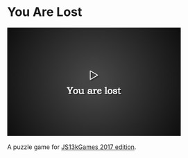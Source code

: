 # You Are Lost

![Screenshot](screenshot-400x250.jpg)

A puzzle game for [JS13kGames 2017 edition](http://2017.js13kgames.com/).
